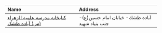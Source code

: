 | Name                                                  | Address                                        |
|:------------------------------------------------------|:-----------------------------------------------|
| [کتابخانه مدرسه علمیه الزهراء (س) آباده طشک](http://) | آباده طشك- خیابان امام حسین(ع)- جنب بنیاد شهید |